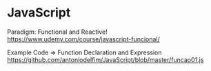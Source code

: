 # JavaScript #
Paradigm: Functional and Reactive!
https://www.udemy.com/course/javascript-funcional/

Example Code =>
Function Declaration and Expression https://github.com/antoniodelfim/JavaScript/blob/master/funcao01.js 
